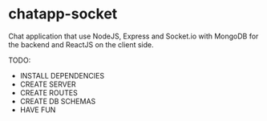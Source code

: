 # chatapp-socket
Chat application that use NodeJS, Express and Socket.io with MongoDB for the backend and ReactJS on the client side.

TODO:
- INSTALL DEPENDENCIES
- CREATE SERVER
- CREATE ROUTES
- CREATE DB SCHEMAS
- HAVE FUN